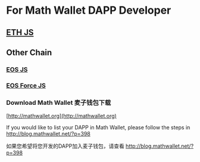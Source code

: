 # For Math Wallet DAPP Developer

## [ETH JS](https://github.com/MediShares/mds-ethjs/blob/master/eth/README.md)

## Other Chain

### [EOS JS](https://github.com/MediShares/mds-eosjs/blob/master/eos/README.md)

### [EOS Force JS](https://github.com/MediShares/mds-eosjs/blob/master/eosforce/README.md)


### Download Math Wallet 麦子钱包下载

[http://mathwallet.org](http://mathwallet.org)

If you would like to list your DAPP in Math Wallet, please follow the steps in http://blog.mathwallet.net/?p=398

如果您希望将您开发的DAPP加入麦子钱包，请查看 http://blog.mathwallet.net/?p=398